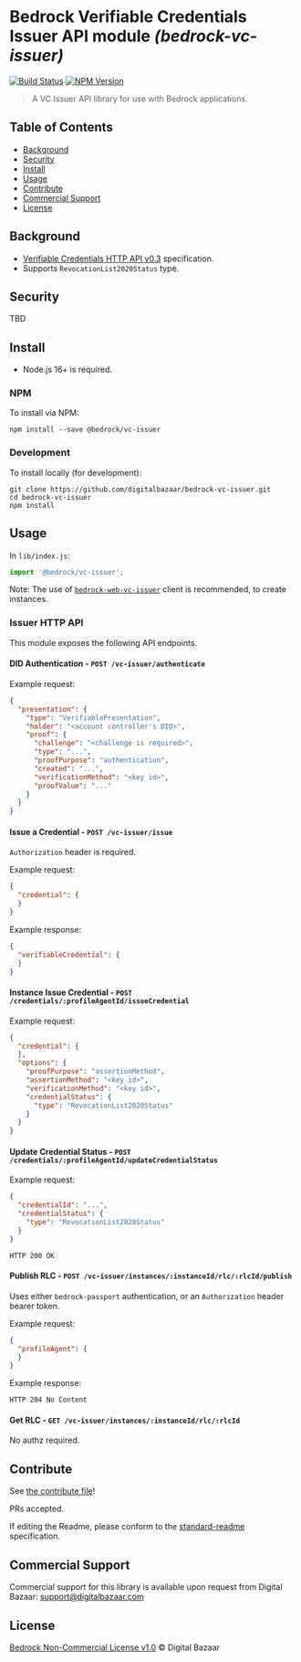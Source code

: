 # Bedrock Verifiable Credentials Issuer API module _(bedrock-vc-issuer)_

[![Build Status](https://img.shields.io/github/workflow/status/digitalbazaar/bedrock-vc-issuer/Bedrock%20Node.js%20CI)](https://github.com/digitalbazaar/bedrock-vc-issuer/actions?query=workflow%3A%22Bedrock+Node.js+CI%22)
[![NPM Version](https://img.shields.io/npm/v/bedrock-vc-issuer.svg)](https://npm.im/bedrock-vc-issuer)

> A VC Issuer API library for use with Bedrock applications.

## Table of Contents

- [Background](#background)
- [Security](#security)
- [Install](#install)
- [Usage](#usage)
- [Contribute](#contribute)
- [Commercial Support](#commercial-support)
- [License](#license)

## Background

* [Verifiable Credentials HTTP API v0.3](https://w3c-ccg.github.io/vc-api/) specification.
* Supports `RevocationList2020Status` type.

## Security

TBD

## Install

- Node.js 16+ is required.

### NPM

To install via NPM:

```
npm install --save @bedrock/vc-issuer
```

### Development

To install locally (for development):

```
git clone https://github.com/digitalbazaar/bedrock-vc-issuer.git
cd bedrock-vc-issuer
npm install
```

## Usage

In `lib/index.js`:

```js
import '@bedrock/vc-issuer';
```

Note: The use of [`bedrock-web-vc-issuer`](https://github.com/digitalbazaar/bedrock-web-vc-issuer) client is recommended,
to create instances.

### Issuer HTTP API

This module exposes the following API endpoints.

#### DID Authentication - `POST /vc-issuer/authenticate`

Example request:

```json
{
  "presentation": {
    "type": "VerifiablePresentation",
    "holder": "<account controller's DID>",
    "proof": {
      "challenge": "<challenge is required>",
      "type": "...",
      "proofPurpose": "authentication",
      "created": "...",
      "verificationMethod": "<key id>",
      "proofValue": "..."
    }
  }
}
```

#### Issue a Credential - `POST /vc-issuer/issue`
`Authorization` header is required.

Example request:

```json
{
  "credential": {
  }
}
```

Example response:

```json
{
  "verifiableCredential": {
  }
}
```

#### Instance Issue Credential - `POST /credentials/:profileAgentId/issueCredential`

Example request:

```json
{
  "credential": {
  },
  "options": {
    "proofPurpose": "assertionMethod", 
    "assertionMethod": "<key id>", 
    "verificationMethod": "<key id>", 
    "credentialStatus": {
      "type": "RevocationList2020Status"
    }
  }
}
```

#### Update Credential Status - `POST /credentials/:profileAgentId/updateCredentialStatus`

Example request:

```json
{
  "credentialId": "...",
  "credentialStatus": {
    "type": "RevocationList2020Status"
  }
}
```

```
HTTP 200 OK
```

#### Publish RLC - `POST /vc-issuer/instances/:instanceId/rlc/:rlcId/publish`
Uses either `bedrock-passport` authentication, or an `Authorization` header bearer token.

Example request:

```json
{
  "profileAgent": {
  }
}
```

Example response:

```
HTTP 204 No Content
```

#### Get RLC - `GET /vc-issuer/instances/:instanceId/rlc/:rlcId`

No authz required.

## Contribute

See [the contribute file](https://github.com/digitalbazaar/bedrock/blob/master/CONTRIBUTING.md)!

PRs accepted.

If editing the Readme, please conform to the
[standard-readme](https://github.com/RichardLitt/standard-readme) specification.

## Commercial Support

Commercial support for this library is available upon request from
Digital Bazaar: support@digitalbazaar.com

## License

[Bedrock Non-Commercial License v1.0](LICENSE.md) © Digital Bazaar
